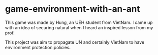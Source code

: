 # game-environment-with-an-ant

This game was made by Hung, an UEH student from VietNam.
I came up with an idea of securing natural when I heard an inspired lesson from my prof.

This project was aim to propagate UN and certainly VietNam to have environment protection policies.
